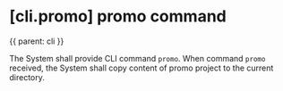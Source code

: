 # [cli.promo] promo command
{{
parent: cli
}}

The System shall provide CLI command `promo`. When command `promo` received, the System shall copy content of promo project to the current directory.
